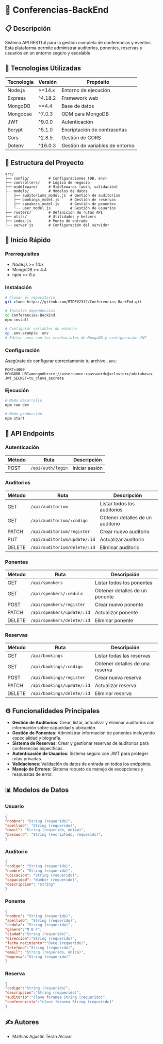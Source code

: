 # 🎯 Conferencias-BackEnd

## 📋 Descripción
Sistema API RESTful para la gestión completa de conferencias y eventos. Esta plataforma permite administrar auditorios, ponentes, reservas y usuarios en un entorno seguro y escalable.

## 🔧 Tecnologías Utilizadas

| Tecnología | Versión | Propósito |
|------------|---------|-----------|
| Node.js    | >=14.x  | Entorno de ejecución |
| Express    | ^4.18.2 | Framework web |
| MongoDB    | >=4.4   | Base de datos |
| Mongoose   | ^7.0.3  | ODM para MongoDB |
| JWT        | ^9.0.0  | Autenticación |
| Bcrypt     | ^5.1.0  | Encriptación de contraseñas |
| Cors       | ^2.8.5  | Gestión de CORS |
| Dotenv     | ^16.0.3 | Gestión de variables de entorno |

## 📁 Estructura del Proyecto

```
src/
├── config/         # Configuraciones (DB, env)
├── controllers/    # Lógica de negocio
├── middleware/     # Middlewares (auth, validación)
├── models/         # Modelos de datos
│   ├── auditoriums_model.js  # Gestión de auditorios
│   ├── bookings_model.js     # Gestión de reservas
│   ├── speakers_model.js     # Gestión de ponentes
│   └── user_model.js         # Gestión de usuarios
├── routers/        # Definición de rutas API
├── utils/          # Utilidades y helpers
├── index.js        # Punto de entrada
└── server.js       # Configuración del servidor
```

## 🚀 Inicio Rápido

### Prerrequisitos
- Node.js >= 14.x
- MongoDB >= 4.4
- npm >= 6.x

### Instalación

```bash
# Clonar el repositorio
git clone https://github.com/MTDEV2312/Conferencias-BackEnd.git

# Instalar dependencias
cd Conferencias-BackEnd
npm install

# Configurar variables de entorno
cp .env.example .env
# Editar .env con tus credenciales de MongoDB y configuración JWT
```

### Configuración

Asegúrate de configurar correctamente tu archivo `.env`:

```
PORT=4000
MONGODB_URI=mongodb+srv://<username>:<password>@<cluster>/<database>
JWT_SECRET=tu_clave_secreta
```

### Ejecución

```bash
# Modo desarrollo
npm run dev

# Modo producción
npm start
```

## 📡 API Endpoints

### Autenticación
| Método | Ruta | Descripción |
|--------|------|-------------|
| POST | `/api/auth/login` | Iniciar sesión |

### Auditorios
| Método | Ruta | Descripción |
|--------|------|-------------|
| GET | `/api/auditorium` | Listar todos los auditorios |
| GET | `/api/auditorium/:codigo` | Obtener detalles de un auditorio |
| PATCH | `/api/auditorium/register` | Crear nuevo auditorio |
| PUT | `/api/auditorium/update/:id` | Actualizar auditorio |
| DELETE | `/api/auditorium/delete/:id` | Eliminar auditorio |

### Ponentes
| Método | Ruta | Descripción |
|--------|------|-------------|
| GET | `/api/speakers` | Listar todos los ponentes |
| GET | `/api/speakers/:cedula` | Obtener detalles de un ponente |
| POST | `/api/speakers/register` | Crear nuevo ponente |
| PATCH | `/api/speakers/update/:id` | Actualizar ponente |
| DELETE | `/api/speakers/delete/:id` | Eliminar ponente |

### Reservas
| Método | Ruta | Descripción |
|--------|------|-------------|
| GET | `/api/bookings` | Listar todas las reservas |
| GET | `/api/bookings/:codigo` | Obtener detalles de una reserva |
| POST | `/api/bookings/register` | Crear nueva reserva |
| PATCH | `/api/bookings/update/:id` | Actualizar reserva |
| DELETE | `/api/bookings/delete/:id` | Eliminar reserva |

## ⚙️ Funcionalidades Principales

- **Gestión de Auditorios**: Crear, listar, actualizar y eliminar auditorios con información sobre capacidad y ubicación.
- **Gestión de Ponentes**: Administrar información de ponentes incluyendo especialidad y biografía.
- **Sistema de Reservas**: Crear y gestionar reservas de auditorios para conferencias específicas.
- **Autenticación de Usuarios**: Sistema seguro con JWT para proteger rutas privadas.
- **Validaciones**: Validación de datos de entrada en todos los endpoints.
- **Manejo de Errores**: Sistema robusto de manejo de excepciones y respuestas de error.

## 📊 Modelos de Datos

### Usuario
```json
{
"nombre": "String (requerido)",
"apellido": "String (requerido)",
"email": "String (requerido, único)",
"password": "String (encriptado, requerido)",
}
```

### Auditorio
```json
{
"codigo": "String (requerido)",
"nombre": "String (requerido)",
"ubicacion": "String (requerido)",
"capacidad": "Number (requerido)",
"descripcion": "String"
}
```

### Ponente
```json
{
"nombre": "String (requerido)",
"apellido": "String (requerido)",
"cedula": "String (requerido)",
"genero":"M O F",
"ciudad":"String (requerido)",
"direccion":"String (requerido)",
"fecha_nacimiento":"Date (requerido)",
"telefono":"String (requerido)",
"email": "String (requerido, único)",
"empresa":"String (requerido)"
}
```

### Reserva
```json
{
"codigo":"String (requerido)",
"descripcion":"String (requerido)",
"auditorio":"clave foranea String (requerido)",
"conferencista":"clave foranea String (requerido)"
}
```

## ✍️ Autores
- Mathías Agustín Terán Alcívar

